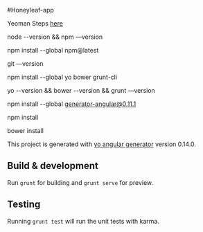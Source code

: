 #Honeyleaf-app

Yeoman Steps [here](http://yeoman.io/codelab/setup.html)

node --version && npm —version

npm install --global npm@latest

git —version

npm install --global yo bower grunt-cli

yo --version && bower --version && grunt —version

npm install --global generator-angular@0.11.1

npm install

bower install

This project is generated with [yo angular generator](https://github.com/yeoman/generator-angular)
version 0.14.0.

## Build & development

Run `grunt` for building and `grunt serve` for preview.

## Testing

Running `grunt test` will run the unit tests with karma.
